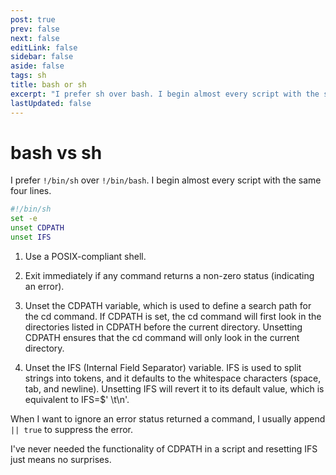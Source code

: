 ```yaml
---
post: true
prev: false
next: false
editLink: false
sidebar: false
aside: false
tags: sh
title: bash or sh
excerpt: "I prefer sh over bash. I begin almost every script with the same four lines."
lastUpdated: false
---
```


# bash vs sh

I prefer `!/bin/sh` over `!/bin/bash`. I begin almost every script with the same four lines.

```sh
#!/bin/sh
set -e
unset CDPATH
unset IFS
```

1. Use a POSIX-compliant shell.

1. Exit immediately if any command returns a non-zero status (indicating an error).

1. Unset the CDPATH variable, which is used to define a search path for the cd command. If CDPATH is set, the cd command will first look in the directories listed in CDPATH before the current directory. Unsetting CDPATH ensures that the cd command will only look in the current directory.

1. Unset the IFS (Internal Field Separator) variable. IFS is used to split strings into tokens, and it defaults to the whitespace characters (space, tab, and newline). Unsetting IFS will revert it to its default value, which is equivalent to IFS=$' \t\n'.

When I want to ignore an error status returned a command, I usually append `|| true` to suppress the error.

I've never needed the functionality of CDPATH in a script and resetting IFS just means no surprises.
